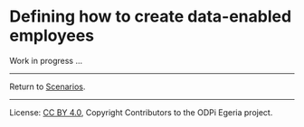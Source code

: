 <!-- SPDX-License-Identifier: CC-BY-4.0 -->
<!-- Copyright Contributors to the ODPi Egeria project. -->

# Defining how to create data-enabled employees

Work in progress ...

----
Return to [Scenarios](..).

----
License: [CC BY 4.0](https://creativecommons.org/licenses/by/4.0/),
Copyright Contributors to the ODPi Egeria project.
